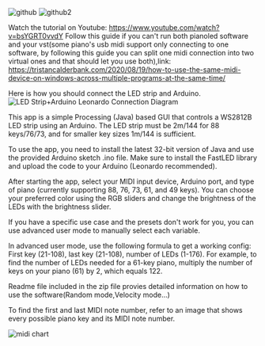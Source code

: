    ![github](https://user-images.githubusercontent.com/62844718/222840956-a0342155-824a-4d67-b513-5a081215dc03.png)
   ![github2](https://user-images.githubusercontent.com/62844718/222841004-e3f97c73-7dd7-4f9c-afb8-9501806f046a.png)

Watch the tutorial on Youtube: https://www.youtube.com/watch?v=bsYGRT0vvdY
Follow this guide if you can't run both pianoled software and your vst(some piano's usb midi support only connecting to one software,
by following this guide you can split one midi connection into two virtual ones and that should let you use both),link:
https://tristancalderbank.com/2020/08/19/how-to-use-the-same-midi-device-on-windows-across-multiple-programs-at-the-same-time/

Here is how you should connect the LED strip and Arduino.
![LED Strip+Arduino Leonardo Connection Diagram](https://user-images.githubusercontent.com/62844718/221054671-316bdee3-8a36-4753-bfb5-a574059c51ca.png)

This app is a simple Processing (Java) based GUI that controls a WS2812B LED strip using an Arduino. 
The LED strip must be 2m/144 for 88 keys/76/73, and for smaller key sizes 1m/144 is sufficient. 

To use the app, you need to install the latest 32-bit version of Java and use the provided Arduino sketch .ino file.
Make sure to install the FastLED library and upload the code to your Arduino (Leonardo recommended).

After starting the app, select your MIDI input device, Arduino port, and type of piano (currently supporting 88, 76, 73, 61, and 49 keys).
You can choose your preferred color using the RGB sliders and change the brightness of the LEDs with the brightness slider. 

If you have a specific use case and the presets don't work for you, you can use advanced user mode to manually select each variable.

In advanced user mode, use the following formula to get a working config: First key (21-108), last key (21-108), number of LEDs (1-176).
For example, to find the number of LEDs needed for a 61-key piano, multiply the number of keys on your piano (61) by 2, which equals 122.

Readme file included in the zip file provies detailed information on how to use the software(Random mode,Velocity mode...)

To find the first and last MIDI note number, refer to an image that shows every possible piano key and its MIDI note number.

![midi chart](https://user-images.githubusercontent.com/62844718/206138883-35bb5a70-2aed-457f-ab51-72d7f7806af9.png)




